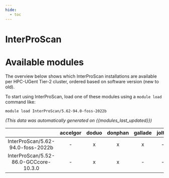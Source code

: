 ```yaml
---
hide:
  - toc
---
```


InterProScan
============

# Available modules


The overview below shows which InterProScan installations are available per HPC-UGent Tier-2 cluster, ordered based on software version (new to old).

To start using InterProScan, load one of these modules using a `module load` command like:

```shell
module load InterProScan/5.62-94.0-foss-2022b
```

*(This data was automatically generated on {{modules_last_updated}})*  

| |accelgor|doduo|donphan|gallade|joltik|shinx|
| :---: | :---: | :---: | :---: | :---: | :---: | :---: |
|InterProScan/5.62-94.0-foss-2022b|-|x|x|x|-|-|
|InterProScan/5.52-86.0-GCCcore-10.3.0|-|x|x|-|-|-|
